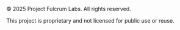© 2025 Project Fulcrum Labs. All rights reserved.

This project is proprietary and not licensed for public use or reuse.
